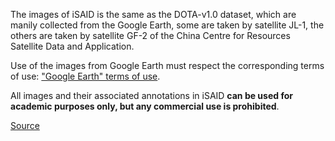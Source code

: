 The images of iSAID is the same as the DOTA-v1.0 dataset, which are manily collected from the Google Earth, some are taken by satellite JL-1, the others are taken by satellite GF-2 of the China Centre for Resources Satellite Data and Application.

Use of the images from Google Earth must respect the corresponding terms of use: ["Google Earth" terms of use](https://www.google.com/permissions/geoguidelines.html).

All images and their associated annotations in iSAID **can be used for academic purposes only, but any commercial use is prohibited**.

[Source](https://captain-whu.github.io/iSAID/dataset.html)